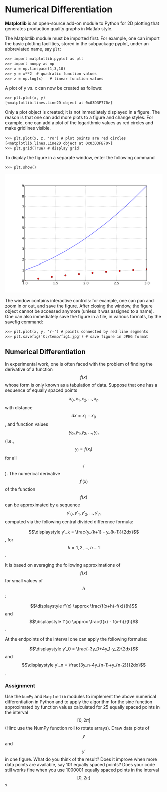 # Numerical Differentiation

**Matplotlib** is an open-source add-on module to Python for 2D plotting that generates production quality graphs in Matlab style.

The Matplotlib module must be imported first. For example, one can import the basic plotting facilities, stored in the subpackage pyplot, under an abbreviated name, say `plt`:

	>>> import matplotlib.pyplot as plt
	>>> import numpy as np
	>>> x = np.linspace(1,3,10)
	>>> y = x**2  # quadratic function values
	>>> z = np.log(x)   # linear function values

A plot of y vs. x can now be created as follows:

	>>> plt.plot(x, y)
	[<matplotlib.lines.Line2D object at 0x03D3F770>]

Only a plot object is created; it is not immediately displayed in a figure. The reason is that one can add more plots to a figure and change styles. For example, one can add a plot of the logarithmic values as red circles and make gridlines visible.

	>>> plt.plot(x, z, 'ro') # plot points are red circles 
	[<matplotlib.lines.Line2D object at 0x03D3FB70>]
	>>> plt.grid(True) # display grid

To display the figure in a separate window, enter the following command

    >>> plt.show()

![plot1](plot1.svg)

The window contains interactive controls: for example, one can pan and zoom in or out, and save the figure. After closing the window, the figure object cannot be accessed anymore (unless it was assigned to a name). One can also immediately save the figure in a file, in various formats, by the savefig command:

	>>> plt.plot(x, y, 'r-') # points connected by red line segments
	>>> plt.savefig('C:/temp/fig1.jpg') # save figure in JPEG format

## Numerical Differentiation

In experimental work, one is often faced with the problem of finding the derivative of a function $$f(x)$$ whose form is only known as a tabulation of data. Suppose that one has a sequence of equally spaced points $$x_0, x_1, x_2, ..., x_n$$ with distance $$dx = x_1 - x_0$$, and function values $$y_0, y_1, y_2, ..., y_n$$  (i.e., $$y_i=f(x_i)$$ for all $$i$$). The numerical derivative $$f'(x)$$ of the function $$f(x)$$ can be approximated by a sequence $$y'_0, y'_1, y'_2, ..., y'_n$$ computed via the following central divided difference formula:

$$\displaystyle y'_k = \frac{y_{k+1} - y_{k-1}}{2dx}$$, for $$k=1,2,...,n-1$$.

It is based on averaging the following approximations of $$f(x)$$ for small values of $$h$$:

$$\displaystyle f'(x) \approx \frac{f(x+h)-f(x)}{h}$$ and $$\displaystyle f'(x) \approx \frac{f(x) - f(x-h)}{h}$$.

At the endpoints of the interval one can apply the following formulas:

$$\displaystyle y'_0 = \frac{-3y_0+4y_1-y_2}{2dx}$$ and $$\displaystyle y'_n = \frac{3y_n-4y_{n-1}+y_{n-2}}{2dx}$$.

### Assignment

Use the `NumPy` and `Matplotlib` modules to implement the above numerical differentiation in Python and to apply the algorithm for the sine function approximated by function values calculated for 25 equally spaced points in the interval $$[0,2\pi]$$ (Hint: use the NumPy function roll to rotate arrays). Draw data plots of $$y$$ and $$y'$$ in one figure. What do you think of the result? Does it improve when more data points are available, say 101 equally spaced points? Does your code still works fine when you use 1000001 equally spaced points in the interval $$[0,2\pi]$$?
